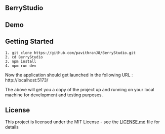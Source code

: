 ## BerryStudio
## Demo

<!-- [Live Demo](https://disney-movies-db-clone.vercel.app/) -->

## Getting Started
```
1. git clone https://github.com/pavithranJ8/BerryStudio.git
2. cd BerryStudio
3. npm install
4. npm run dev
```

Now the application should get launched in the following URL : http://localhost:5173/

The above will get you a copy of the project up and running on your local machine for development and testing purposes.

## License

This project is licensed under the MIT License - see the [LICENSE.md](https://opensource.org/licenses/MIT) file for details
